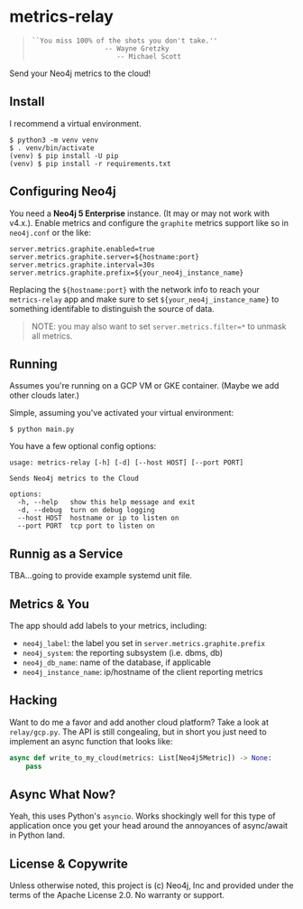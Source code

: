 # metrics-relay

>     ``You miss 100% of the shots you don't take.''
>                       -- Wayne Gretzky
>                          -- Michael Scott

Send your Neo4j metrics to the cloud!

## Install
I recommend a virtual environment.

```
$ python3 -m venv venv
$ . venv/bin/activate
(venv) $ pip install -U pip
(venv) $ pip install -r requirements.txt
```

## Configuring Neo4j
You need a **Neo4j 5 Enterprise** instance. (It may or may not work
with v4.x.). Enable metrics and configure the `graphite` metrics
support like so in `neo4j.conf` or the like:

```properties
server.metrics.graphite.enabled=true
server.metrics.graphite.server=${hostname:port}
server.metrics.graphite.interval=30s
server.metrics.graphite.prefix=${your_neo4j_instance_name}
```

Replacing the `${hostname:port}` with the network info to reach your
`metrics-relay` app and make sure to set `${your_neo4j_instance_name}`
to something identifable to distinguish the source of data.

> NOTE: you may also want to set `server.metrics.filter=*` to unmask
> all metrics.

## Running
Assumes you're running on a GCP VM or GKE container. (Maybe we add
other clouds later.)

Simple, assuming you've activated your virtual environment:

```
$ python main.py
```

You have a few optional config options:

```
usage: metrics-relay [-h] [-d] [--host HOST] [--port PORT]

Sends Neo4j metrics to the Cloud

options:
  -h, --help   show this help message and exit
  -d, --debug  turn on debug logging
  --host HOST  hostname or ip to listen on
  --port PORT  tcp port to listen on
```

## Runnig as a Service
TBA...going to provide example systemd unit file.

## Metrics & You
The app should add labels to your metrics, including:

- `neo4j_label`: the label you set in `server.metrics.graphite.prefix`
- `neo4j_system`: the reporting subsystem (i.e. dbms, db)
- `neo4j_db_name`: name of the database, if applicable
- `neo4j_instance_name`: ip/hostname of the client reporting metrics

## Hacking
Want to do me a favor and add another cloud platform? Take a look at
`relay/gcp.py`. The API is still congealing, but in short you just
need to implement an async function that looks like:

```python
async def write_to_my_cloud(metrics: List[Neo4j5Metric]) -> None:
    pass
```

## Async What Now?
Yeah, this uses Python's `asyncio`. Works shockingly well for this
type of application once you get your head around the annoyances of
async/await in Python land.

## License & Copywrite
Unless otherwise noted, this project is (c) Neo4j, Inc and provided
under the terms of the Apache License 2.0. No warranty or support.
